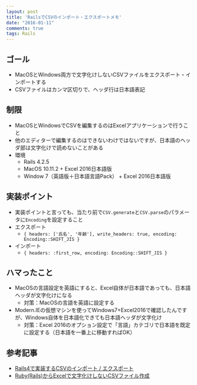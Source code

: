 ```yaml
---
layout: post
title: 'RailsでCSVのインポート・エクスポートメモ'
date: "2016-01-11"
comments: true
tags: Rails
---
```


## ゴール
- MacOSとWindows両方で文字化けしないCSVファイルをエクスポート・インポートする
- CSVファイルはカンマ区切りで、ヘッダ行は日本語表記

## 制限
- MacOSとWindowsでCSVを編集するのはExcelアプリケーションで行うこと
- 他のエディターで編集するのはできないわけではないですが、日本語のヘッダ部は文字化けで読めないことがある
- 環境
  - Rails 4.2.5
  - MacOS 10.11.2 + Excel 2016日本語版
  - Window 7（英語版＋日本語言語Pack） + Excel 2016日本語版

## 実装ポイント
- 実装ポイントと言っても、当たり前で`CSV.generate`と`CSV.parse`のパラメータに`Encoding`を設定すること
- エクスポート
  - `{ headers: ['氏名', '年齢'], write_headers: true, encoding: Encoding::SHIFT_JIS }`
- インポート
  - `{ headers: :first_row, encoding: Encoding::SHIFT_JIS }`

## ハマったこと
- MacOSの言語設定を英語にすると、Excel自体が日本語であっても、日本語ヘッダが文字化けになる
  - 対策：MacOSの言語を英語に設定する
- Modern.IEの仮想マシンを使ってWindows7+Excel2016で確認したんですが、Windows自体を日本語化できても日本語ヘッダが文字化け
  - 対策：Excel 2016のオプション設定で「言語」カテゴリで日本語を既定に設定する（日本語を一番上に移動すればOK）

## 参考記事
- [Rails4で実装するCSVのインポート / エクスポート](https://www.imd-net.com/column/3534/)
- [Ruby(Rails)からExcelで文字化けしないCSVファイル作成](http://tech-mr-myself.hatenablog.com/entry/2013/11/14/195346)

